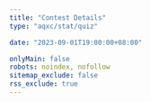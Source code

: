 ```yaml
---
title: "Contest Details"
type: "aqxc/stat/quiz"

date: "2023-09-01T19:00:00+08:00"

onlyMain: false
robots: noindex, nofollow
sitemap_exclude: false
rss_exclude: true
---
```


